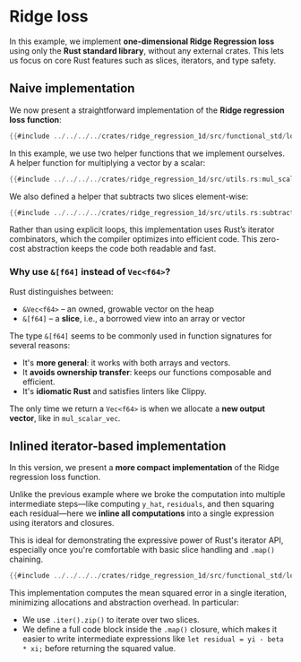 # Ridge loss

In this example, we implement **one-dimensional Ridge Regression loss** using only the **Rust standard library**, without any external crates. This lets us focus on core Rust features such as slices, iterators, and type safety.

## Naive implementation

We now present a straightforward implementation of the **Ridge regression loss function**:

```rust
{{#include ../../../../crates/ridge_regression_1d/src/functional_std/loss_functions.rs:loss_function_naive}}
```

In this example, we use two helper functions that we implement ourselves. A helper function for multiplying a vector by a scalar:

```rust
{{#include ../../../../crates/ridge_regression_1d/src/utils.rs:mul_scalar_vec}}
```

We also defined a helper that subtracts two slices element-wise:

```rust
{{#include ../../../../crates/ridge_regression_1d/src/utils.rs:subtract_vectors}}
```

Rather than using explicit loops, this implementation uses Rust’s iterator combinators, which the compiler optimizes into efficient code. This zero-cost abstraction keeps the code both readable and fast.

### Why use `&[f64]` instead of `Vec<f64>`? 

Rust distinguishes between:

- `&Vec<f64>` – an owned, growable vector on the heap
- `&[f64]` – a **slice**, i.e., a borrowed view into an array or vector

The type `&[f64]` seems to be commonly used in function signatures for several reasons:

- It's **more general**: it works with both arrays and vectors.
- It **avoids ownership transfer**: keeps our functions composable and efficient.
- It's **idiomatic Rust** and satisfies linters like Clippy.

The only time we return a `Vec<f64>` is when we allocate a **new output vector**, like in `mul_scalar_vec`.

## Inlined iterator-based implementation

In this version, we present a **more compact implementation** of the Ridge regression loss function.

Unlike the previous example where we broke the computation into multiple intermediate steps—like computing `y_hat`, `residuals`, and then squaring each residual—here we **inline all computations** into a single expression using iterators and closures.

This is ideal for demonstrating the expressive power of Rust's iterator API, especially once you're comfortable with basic slice handling and `.map()` chaining.

```rust
{{#include ../../../../crates/ridge_regression_1d/src/functional_std/loss_functions.rs:loss_function_line}}
```

This implementation computes the mean squared error in a single iteration, minimizing allocations and abstraction overhead. In particular:
* We use `.iter().zip()` to iterate over two slices.
* We define a full code block inside the `.map()` closure, which makes it easier to write intermediate expressions like `let residual = yi - beta * xi;` before returning the squared value.
